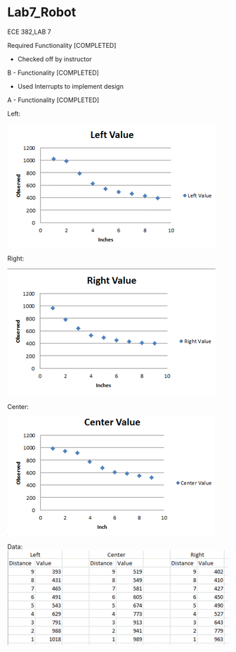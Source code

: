 Lab7_Robot
==========

ECE 382,LAB 7

Required Functionality [COMPLETED]
  - Checked off by instructor

B - Functionality [COMPLETED]
  - Used Interrupts to implement design
  
A - Functionality [COMPLETED]

Left:

![alt text](https://raw.githubusercontent.com/vipersfly23/Lab7_Robot/master/leftGraph.GIF "Left")

Right:

![alt text](https://raw.githubusercontent.com/vipersfly23/Lab7_Robot/master/rightGraph.GIF "Right")

Center:

![alt text](https://raw.githubusercontent.com/vipersfly23/Lab7_Robot/master/centerValue.GIF "Center")

Data:
![alt text](https://raw.githubusercontent.com/vipersfly23/Lab7_Robot/master/dataCollected.GIF "DATA")

